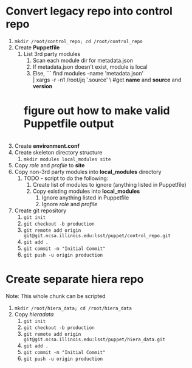 # Convert legacy repo into control repo
1. `mkdir /root/control_repo; cd /root/control_repo`
1. Create __Puppetfile__
   1. List 3rd party modules
      1. Scan each module dir for metadata.json
      1. If metadata.json doesn't exist, module is local
      1. Else, ```
      find modules -name 'metadata.json' \
      | xargs -r -n1 /root/jq '.source' \ #get __name__ and __source__ and __version__
      # figure out how to make valid Puppetfile output
      ```
1. Create __environment.conf__
1. Create skeleton directory structure
   1. `mkdir modules local_modules site`
1. Copy *role* and *profile* to __site__
1. Copy non-3rd party modules into __local_modules__ directory
   1. TODO - script to do the following:
      1. Create list of modules to ignore (anything listed in Puppetfile)
      1. Copy existing modules into __local_modules__
         1. Ignore anything listed in Puppetfile
         1. Ignore *role* and *profile*
1. Create git repository
   1. `git init`
   1. `git checkout -b production`
   1. `git remote add origin git@git.ncsa.illinois.edu:lsst/puppet/control_repo.git`
   1. `git add .`
   1. `git commit -m "Initial Commit"`
   1. `git push -u origin production`

# Create separate hiera repo
Note: This whole chunk can be scripted
1. `mkdir /root/hiera_data; cd /root/hiera_data`
1. Copy *hieradata*
   1. `git init`
   1. `git checkout -b production`
   1. `git remote add origin git@git.ncsa.illinois.edu:lsst/puppet/hiera_data.git`
   1. `git add .`
   1. `git commit -m "Initial Commit"`
   1. `git push -u origin production`


